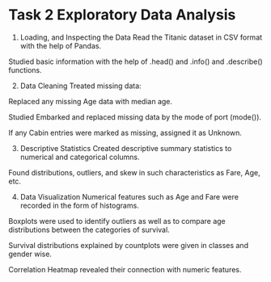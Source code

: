 # **Task 2 Exploratory Data Analysis**

1. Loading, and Inspecting the Data
Read the Titanic dataset in CSV format with the help of Pandas.

Studied basic information with the help of .head() and .info() and .describe() functions.

2. Data Cleaning
Treated missing data:

Replaced any missing Age data with median age.

Studied Embarked and replaced missing data by the mode of port (mode()).

If any Cabin entries were marked as missing, assigned it as Unknown.

3. Descriptive Statistics
Created descriptive summary statistics to numerical and categorical columns.

Found distributions, outliers, and skew in such characteristics as Fare, Age, etc.

4. Data Visualization
Numerical features such as Age and Fare were recorded in the form of histograms.

Boxplots were used to identify outliers as well as to compare age distributions between the categories of survival.

Survival distributions explained by countplots were given in classes and gender wise.

Correlation Heatmap revealed their connection with numeric features.
